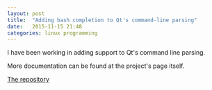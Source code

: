 ```yaml
---
layout: post
title:  "Adding bash completion to Qt's command-line parsing"
date:   2015-11-15 21:48
categories: linux programming
---
```


I have been working in adding support to Qt's command line parsing.

More documentation can be found at the project's page itself.

[The repository](https://github.com/rsalinas/xqtcmdline)
